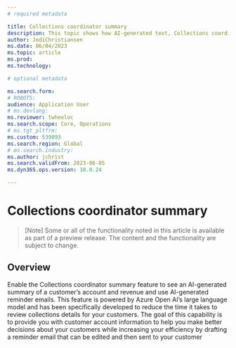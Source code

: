 ```yaml
---
# required metadata

title: Collections coordinator summary
description: This topic shows how AI-generated text, Collections coordinator summary, displays on the Collections coordinator workspace. 
author: JodiChristiansen
ms.date: 06/04/2023
ms.topic: article
ms.prod: 
ms.technology: 

# optional metadata

ms.search.form:  
# ROBOTS: 
audience: Application User
# ms.devlang: 
ms.reviewer: twheeloc
ms.search.scope: Core, Operations
# ms.tgt_pltfrm: 
ms.custom: 539093
ms.search.region: Global
# ms.search.industry: 
ms.author: jchrist
ms.search.validFrom: 2023-06-05
ms.dyn365.ops.version: 10.0.24

---
```

# Collections coordinator summary

> [Note] Some or all of the functionality noted in this article is available as part of a preview release. The content and the functionality are subject to change. 

## Overview
Enable the Collections coordinator summary feature to see an AI-generated summary of a customer’s account and revenue and use AI-generated reminder emails. This feature is powered by Azure Open AI’s large language model and has been specifically developed to reduce the time it takes to review collections details for your customers. The goal of this capability is to provide you with customer account information to help you make better decisions about your customers while increasing your efficiency by drafting a reminder email that can be edited and then sent to your customer
